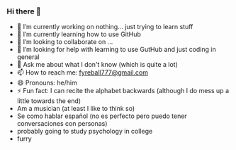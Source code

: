 ### Hi there 👋

- 🔭 I’m currently working on nothing... just trying to learn stuff
- 🌱 I’m currently learning how to use GitHub
- 👯 I’m looking to collaborate on ...
- 🤔 I’m looking for help with learning to use GutHub and just coding in general
- 💬 Ask me about what I don't know (which is quite a lot)
- 📫 How to reach me: fyreball777@gmail.com
- 😄 Pronouns: he/him
- ⚡ Fun fact: I can recite the alphabet backwards (although I do mess up a little towards the end)
- Am a musician (at least I like to think so)
- Se como hablar español (no es perfecto pero puedo tener conversaciones con personas)
- probably going to study psychology in college
- furry
